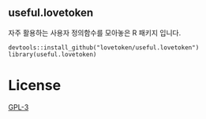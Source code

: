 useful.lovetoken
----------------

자주 활용하는 사용자 정의함수를 모아놓은 R 패키지 입니다.

    devtools::install_github("lovetoken/useful.lovetoken")
    library(useful.lovetoken)

License
=======

[GPL-3](https://www.gnu.org/licenses/gpl-3.0.en.html)
